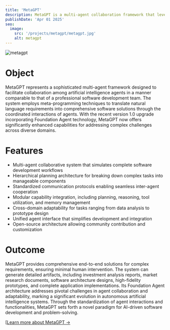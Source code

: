 ```yaml
---
title: 'MetaGPT'
description: MetaGPT is a multi-agent collaboration framework that leverages meta-programming to transform natural language requirements into complete software solutions. With the 1.0 update introducing Foundation Agent technology, it now offers enhanced capabilities for tackling complex challenges.
publishDate: 'Apr 01 2025'
seo:
  image:
    src: '/projects/metagpt/metagpt.jpg'
    alt: metagpt
---
```


![metagpt](/projects/metagpt/metagpt.jpg)

# Object

MetaGPT represents a sophisticated multi-agent framework designed to facilitate collaboration among artificial intelligence agents in a manner comparable to that of a professional software development team. The system employs meta-programming techniques to translate natural language requirements into comprehensive software solutions through the coordinated interactions of agents. With the recent version 1.0 upgrade incorporating Foundation Agent technology, MetaGPT now offers significantly enhanced capabilities for addressing complex challenges across diverse domains.

# Features

- Multi-agent collaborative system that simulates complete software development workflows
- Hierarchical planning architecture for breaking down complex tasks into manageable components
- Standardized communication protocols enabling seamless inter-agent cooperation
- Modular capability integration, including planning, reasoning, tool utilization, and memory management
- Cross-domain adaptability for tasks ranging from data analysis to prototype design
- Unified agent interface that simplifies development and integration
- Open-source architecture allowing community contribution and customization

# Outcome

MetaGPT provides comprehensive end-to-end solutions for complex requirements, ensuring minimal human intervention. The system can generate detailed artifacts, including investment analysis reports, market research documents, software architecture designs, high-fidelity prototypes, and complete application implementations. Its Foundation Agent architecture addresses pivotal challenges in agent collaboration and adaptability, marking a significant evolution in autonomous artificial intelligence systems. Through the standardization of agent interactions and functionalities, MetaGPT sets forth a novel paradigm for AI-driven software development and problem-solving.

[[Learn more about MetaGPT →](https://github.com/geekan/MetaGPT)
